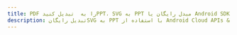 ---title: PDF را به  تبدیل کنیدPPT، SVG به PPT مبدل رایگان یا Android SDKdescription: تبدیل رایگانSVG به PPT با استفاده از Android Cloud APIs & SDK همچنین اسناد PDF را در Cloud ایجاد، ویرایش و رندر کنید.---